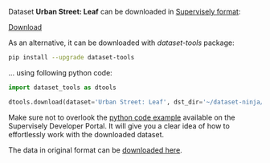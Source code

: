 Dataset **Urban Street: Leaf** can be downloaded in [Supervisely format](https://developer.supervisely.com/api-references/supervisely-annotation-json-format):

 [Download](https://assets.supervisely.com/remote/eyJsaW5rIjogImZzOi8vYXNzZXRzLzI3ODFfVXJiYW4gU3RyZWV0OiBMZWFmL3VyYmFuLXN0cmVldDotbGVhZi1EYXRhc2V0TmluamEudGFyIiwgInNpZyI6ICJHZndqdDFkYlF6cXd1dmlHWkNIa2IrdVNQWXdDbGpZZnBRdnFXRFh4RklvPSJ9)

As an alternative, it can be downloaded with *dataset-tools* package:
``` bash
pip install --upgrade dataset-tools
```

... using following python code:
``` python
import dataset_tools as dtools

dtools.download(dataset='Urban Street: Leaf', dst_dir='~/dataset-ninja/')
```
Make sure not to overlook the [python code example](https://developer.supervisely.com/getting-started/python-sdk-tutorials/iterate-over-a-local-project) available on the Supervisely Developer Portal. It will give you a clear idea of how to effortlessly work with the downloaded dataset.

The data in original format can be [downloaded here](https://www.kaggle.com/datasets/erickendric/tree-dataset-of-urban-street-segmentation-leaf).